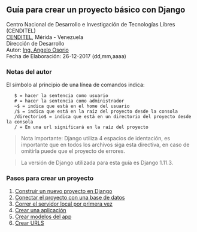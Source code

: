 ## Guía para crear un proyecto básico con Django
Centro Nacional de Desarrollo e Investigación de Tecnologías Libres (CENDITEL) <br>
[CENDITEL](https://www.cenditel.gob.ve/), Mérida - Venezuela<br>
Dirección de Desarrollo<br>
Autor: [Ing. Angelo Osorio](https://twitter.com/Engel_PAIN)<br>
Fecha de Elaboración: 26-12-2017 (dd,mm,aaaa)

### Notas del autor
El símbolo al principio de una línea de comandos indica:
```
   $ = hacer la sentencia como usuario
   # = hacer la sentencia como administrador
   ~$ = indica que está en el home del usuario
   /$ = indica que está en la raíz del proyecto desde la consola
   /directorio$ = indica que está en un directorio del proyecto desde la consola
   / = En una url significará en la raíz del proyecto
```
> Nota Importante: Django utiliza 4 espacios de identación, es importante que en todos los archivos
siga esta directiva, en caso de omitirla puede que el proyecto de errores.

> La versión de Django utilizada para esta guía es Django 1.11.3.

### Pasos para crear un proyecto
1. [Construir un nuevo proyecto en Django](1-construir-proyecto.md)
2. [Conectar el proyecto con una base de datos](2-conectar-django.md)
3. [Correr el servidor local por primera vez](3-localhost.md)
4. [Crear una aplicación](4-crear-aplicacion.md)
5. [Crear modelos del app](5-crear-modelos.md)
6. [Crear URLS](6-crear-urls.md)